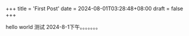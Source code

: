 +++
title = 'First Post'
date = 2024-08-01T03:28:48+08:00
draft = false
+++

hello world 测试
2024-8-1下午。。。。。。。